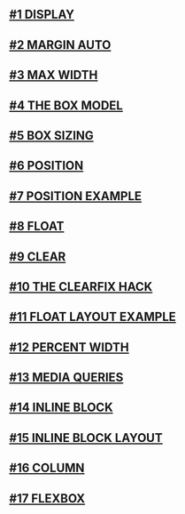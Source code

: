 

## [#1 DISPLAY](http://mariomliberio.github.io/learning-layout/exercise-1-display.html)
## [#2 MARGIN AUTO](http://mariomliberio.github.io/learning-layout/exercise-2-margin-auto.html)
## [#3 MAX WIDTH](http://mariomliberio.github.io/learning-layout/exercise-3-max-width.html)
## [#4 THE BOX MODEL](http://mariomliberio.github.io/learning-layout/exercise-4-theboxmodel.html)
## [#5 BOX SIZING](http://mariomliberio.github.io/learning-layout/exercise-5-box-sizing.html)
## [#6 POSITION](http://mariomliberio.github.io/learning-layout/exercise-6-position.html)
## [#7 POSITION EXAMPLE](http://mariomliberio.github.io/learning-layout/exercise-7-positionexample.html)
## [#8 FLOAT](http://mariomliberio.github.io/learning-layout/exercise-8-float.html)
## [#9 CLEAR](http://mariomliberio.github.io/learning-layout/exercise-9-clear.html)
## [#10 THE CLEARFIX HACK](http://mariomliberio.github.io/learning-layout/exercise-10-the-clearfix-hack.html)
## [#11 FLOAT LAYOUT EXAMPLE](http://mariomliberio.github.io/learning-layout/exercise-11-float-layout-example.html)
## [#12 PERCENT WIDTH](http://mariomliberio.github.io/learning-layout/exercise-12-percent-width.html)
## [#13 MEDIA QUERIES](http://mariomliberio.github.io/learning-layout/exercise-13-media-queries.html)
## [#14 INLINE BLOCK](http://mariomliberio.github.io/learning-layout/exercise-14-inline-block.html)
## [#15 INLINE BLOCK LAYOUT](http://mariomliberio.github.io/learning-layout/exercise-15-inline-block-layout.html)
## [#16 COLUMN](http://mariomliberio.github.io/learning-layout/exercise-16-column.html)
## [#17 FLEXBOX](http://mariomliberio.github.io/learning-layout/exercise-17-flexbox.html)
